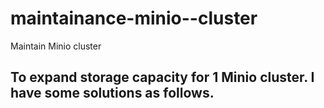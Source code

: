 # maintainance-minio--cluster
Maintain Minio cluster


## To expand storage capacity for 1 Minio cluster. I have some solutions as follows.